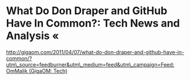 <!--
id: 4423532272
link: http://tumblr.atmos.org/post/4423532272/what-do-don-draper-and-github-have-in-common-tech
slug: what-do-don-draper-and-github-have-in-common-tech
date: Thu Apr 07 2011 14:23:26 GMT-0700 (PDT)
publish: 2011-04-07
tags: 
title: What Do Don Draper and GitHub Have In Common?: Tech News and Analysis «
-->


What Do Don Draper and GitHub Have In Common?: Tech News and Analysis «
=======================================================================

[http://gigaom.com/2011/04/07/what-do-don-draper-and-github-have-in-common/?utm\_source=feedburner&utm\_medium=feed&utm\_campaign=Feed:
OmMalik (GigaOM:
Tech)](http://gigaom.com/2011/04/07/what-do-don-draper-and-github-have-in-common/?utm_source=feedburner&utm_medium=feed&utm_campaign=Feed:%20OmMalik%20(GigaOM:%20Tech))

